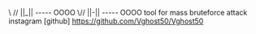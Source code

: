  \\  // ||_|| ----- OOOO
  \\//  ||-|| ----- OOOO
  tool for mass bruteforce attack instagram
  [github] https://github.com/Vghost50/Vghost50
